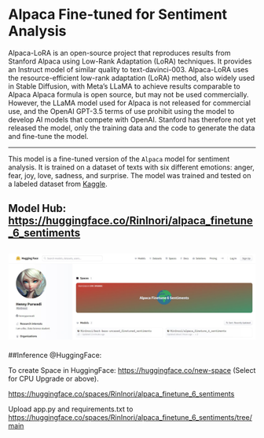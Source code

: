 # Alpaca Fine-tuned for Sentiment Analysis

Alpaca-LoRA is an open-source project that reproduces results from Stanford Alpaca using Low-Rank Adaptation (LoRA) techniques. It provides an Instruct model of similar quality to text-davinci-003.
Alpaca-LoRA uses the resource-efficient low-rank adaptation (LoRA) method, also widely used in Stable Diffusion, with Meta’s LLaMA to achieve results comparable to Alpaca
Alpaca formula is open source, but may not be used commercially. However, the LLaMA model used for Alpaca is not released for commercial use, and the OpenAI GPT-3.5 terms of use prohibit using the model to develop AI models that compete with OpenAI. Stanford has therefore not yet released the model, only the training data and the code to generate the data and fine-tune the model.

-----------------
This model is a fine-tuned version of the `Alpaca` model for sentiment analysis. 
It is trained on a dataset of texts with six different emotions: anger, fear, joy, love, sadness, and surprise.
The model was trained and tested on a labeled dataset from [Kaggle](https://www.kaggle.com/datasets/praveengovi/emotions-dataset-for-nlp).

## Model Hub: https://huggingface.co/RinInori/alpaca_finetune_6_sentiments

![Image description](https://github.com/hennypurwadi/Bert_FineTune_Sentiment_Analysis/blob/main/images/imagesSaveModel_Tokenizer_To_HuggingFace_1.jpg?raw=true)
---

##Inference @HuggingFace: 

To create Space in HuggingFace: https://huggingface.co/new-space (Select for CPU Upgrade or above).

https://huggingface.co/spaces/RinInori/alpaca_finetune_6_sentiments

Upload app.py and requirements.txt to https://huggingface.co/spaces/RinInori/alpaca_finetune_6_sentiments/tree/main

